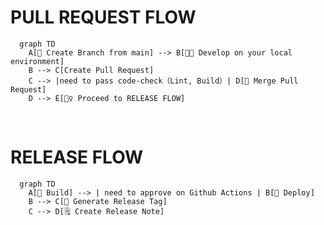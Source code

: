 # PULL REQUEST FLOW

```mermaid
  graph TD
    A[🌱 Create Branch from main] --> B[🧑‍💻 Develop on your local environment]
    B --> C[Create Pull Request]
    C --> |need to pass code-check（Lint, Build）| D[🔀 Merge Pull Request]
    D --> E[🏃‍♀️ Proceed to RELEASE FLOW]
```

<br>

# RELEASE FLOW

```mermaid
  graph TD
    A[👷 Build] --> | need to approve on Github Actions | B[🚀 Deploy]
    B --> C[🔖 Generate Release Tag]
    C --> D[🗒️ Create Release Note]
```
